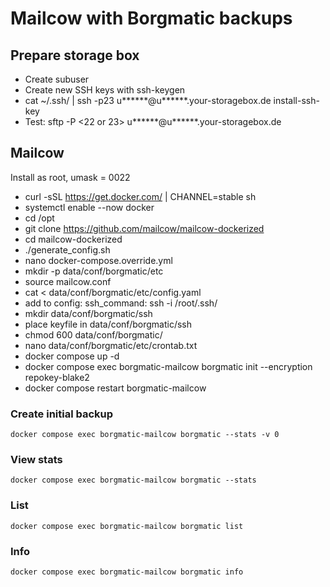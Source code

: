 # Mailcow with Borgmatic backups

## Prepare storage box
- Create subuser
- Create new SSH keys with ssh-keygen
- cat ~/.ssh/<keyfile> | ssh -p23 u******@u******.your-storagebox.de install-ssh-key
- Test: sftp -P <22 or 23> u******@u******.your-storagebox.de

## Mailcow

Install as root, umask = 0022

- curl -sSL https://get.docker.com/ | CHANNEL=stable sh
- systemctl enable --now docker
- cd /opt
- git clone https://github.com/mailcow/mailcow-dockerized
- cd mailcow-dockerized
- ./generate_config.sh
- nano docker-compose.override.yml
- mkdir -p data/conf/borgmatic/etc
- source mailcow.conf
- cat <<EOF > data/conf/borgmatic/etc/config.yaml
- add to config: ssh_command: ssh -i /root/.ssh/<keyfile>
- mkdir data/conf/borgmatic/ssh
- place keyfile in data/conf/borgmatic/ssh
- chmod 600 data/conf/borgmatic/<keyfile>
- nano data/conf/borgmatic/etc/crontab.txt
- docker compose up -d
- docker compose exec borgmatic-mailcow borgmatic init --encryption repokey-blake2
- docker compose restart borgmatic-mailcow


### Create initial backup
```
docker compose exec borgmatic-mailcow borgmatic --stats -v 0
```

### View stats
```
docker compose exec borgmatic-mailcow borgmatic --stats
```

### List
```
docker compose exec borgmatic-mailcow borgmatic list
```

### Info
```
docker compose exec borgmatic-mailcow borgmatic info
```
